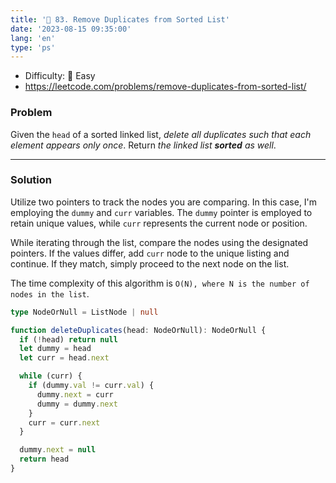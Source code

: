 ```yaml
---
title: '🍰 83. Remove Duplicates from Sorted List'
date: '2023-08-15 09:35:00'
lang: 'en'
type: 'ps'
---
```


- Difficulty: 🍰 Easy
- https://leetcode.com/problems/remove-duplicates-from-sorted-list/

### Problem

Given the `head` of a sorted linked list, _delete all duplicates such that each element appears only once_. Return _the linked list **sorted** as well_.

---

### Solution

Utilize two pointers to track the nodes you are comparing. In this case, I'm employing the `dummy` and `curr` variables. The `dummy` pointer is employed to retain unique values, while `curr` represents the current node or position.

While iterating through the list, compare the nodes using the designated pointers. If the values differ, add `curr` node to the unique listing and continue. If they match, simply proceed to the next node on the list.

The time complexity of this algorithm is `O(N), where N is the number of nodes in the list`.

```ts
type NodeOrNull = ListNode | null

function deleteDuplicates(head: NodeOrNull): NodeOrNull {
  if (!head) return null
  let dummy = head
  let curr = head.next

  while (curr) {
    if (dummy.val != curr.val) {
      dummy.next = curr
      dummy = dummy.next
    }
    curr = curr.next
  }

  dummy.next = null
  return head
}
```
